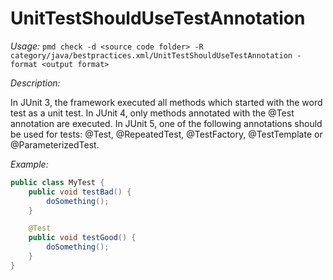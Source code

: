 
# UnitTestShouldUseTestAnnotation

*Usage:*
`pmd check -d <source code folder> -R category/java/bestpractices.xml/UnitTestShouldUseTestAnnotation -format <output format>`

*Description:*

In JUnit 3, the framework executed all methods which started with the word test as a unit test.
In JUnit 4, only methods annotated with the @Test annotation are executed.
In JUnit 5, one of the following annotations should be used for tests: @Test, @RepeatedTest, @TestFactory, @TestTemplate or @ParameterizedTest.

*Example:*

```java
public class MyTest {
    public void testBad() {
        doSomething();
    }

    @Test
    public void testGood() {
        doSomething();
    }
}  
```
